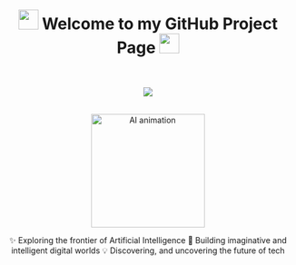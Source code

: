 <h1 align="center"> <img src="https://media.giphy.com/media/hvRJCLFzcasrR4ia7z/giphy.gif" width="35"> Welcome to my GitHub Project Page 
  <img src="https://media.giphy.com/media/hvRJCLFzcasrR4ia7z/giphy.gif" width="35">
</h1>

<p align="center">
  <br><br>
  <a href="https://github.com/fairyland0926">
    <img src="https://readme-typing-svg.herokuapp.com?font=Pacifico&size=45&pause=1000&color=8A2BE2&center=true&vCenter=true&width=480&lines=AI+Explorer;Fantasy+of+AI+and+Code;Writing+the+Future+with+AI;Uncovering+Digital+Magic;Adventure;Forever+Curious+%26+Creating">
  </a>
  <br><br>
</p>

<p align="center">
  <img src="https://media.giphy.com/media/26tn33aiTi1jkl6H6/giphy.gif" width="200" alt="AI animation">
</p>


<p align="center">
✨ Exploring the frontier of Artificial Intelligence  
🚀 Building imaginative and intelligent digital worlds  
💡 Discovering, and uncovering the future of tech  
</p>
